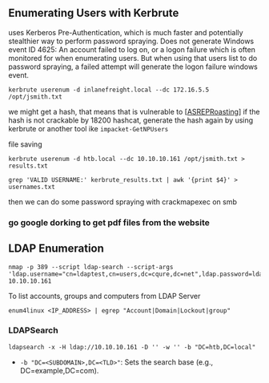 ## Enumerating Users with Kerbrute 
uses Kerberos Pre-Authentication, which is much faster and potentially stealthier way to perform password spraying. Does not generate Windows event ID 4625: An account failed to log on, or a logon failure which is often monitored for when enumerating users. But when using that users list to do password spraying, a failed attempt will generate the logon failure windows event.

```shell-session
kerbrute userenum -d inlanefreight.local --dc 172.16.5.5 /opt/jsmith.txt 
```
we might get a hash, that means that is vulnerable to [[ASREPRoasting](3%20Exploitation/Active%20Directory%20Attacks/ASREPRoasting.md)]
if the hash is not crackable by 18200 hashcat, generate the hash again by using kerbrute or another tool ike `impacket-GetNPUsers` 

file saving
```
kerbrute userenum -d htb.local --dc 10.10.10.161 /opt/jsmith.txt > results.txt
```

```
grep 'VALID USERNAME:' kerbrute_results.txt | awk '{print $4}' > usernames.txt
```

then we can do some password spraying with crackmapexec on smb 

### go google dorking to get pdf files from the website 

## LDAP Enumeration
```
nmap -p 389 --script ldap-search --script-args 'ldap.username="cn=ldaptest,cn=users,dc=cqure,dc=net",ldap.password=ldaptest,ldap.qfilter=users,ldap.attrib=sAMAccountName' 10.10.10.161
```

To list accounts, groups and computers from LDAP Server
```
enum4linux <IP_ADDRESS> | egrep "Account|Domain|Lockout|group"
```

### LDAPSearch
```
ldapsearch -x -H ldap://10.10.10.161 -D '' -w '' -b "DC=htb,DC=local"
```
- `-b "DC=<SUBDOMAIN>,DC=<TLD>"`: Sets the search base (e.g., DC=example,DC=com).
